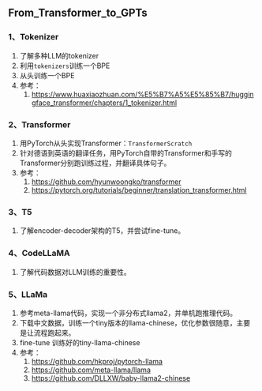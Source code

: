 ## From_Transformer_to_GPTs

### 1、Tokenizer

1. 了解多种LLM的tokenizer
2. 利用`tokenizers`训练一个BPE
3. 从头训练一个BPE
4. 参考：
   1. https://www.huaxiaozhuan.com/%E5%B7%A5%E5%85%B7/huggingface_transformer/chapters/1_tokenizer.html

### 2、Transformer

1. 用PyTorch从头实现Transformer：`TransformerScratch`
2. 针对德语到英语的翻译任务，用PyTorch自带的Transformer和手写的Transformer分别跑训练过程，并翻译具体句子。
3. 参考：
   1. https://github.com/hyunwoongko/transformer 
   2. https://pytorch.org/tutorials/beginner/translation_transformer.html


### 3、T5

1. 了解encoder-decoder架构的T5，并尝试fine-tune。

### 4、CodeLLaMA

1. 了解代码数据对LLM训练的重要性。

### 5、LLaMa

1. 参考meta-llama代码，实现一个非分布式llama2，并单机跑推理代码。
2. 下载中文数据，训练一个tiny版本的llama-chinese，优化参数很随意，主要是让流程跑起来。
2. fine-tune 训练好的tiny-llama-chinese
3. 参考：
   1. https://github.com/hkproj/pytorch-llama
   2. https://github.com/meta-llama/llama
   3. https://github.com/DLLXW/baby-llama2-chinese
